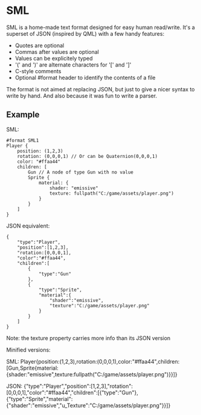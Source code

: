 SML 
=====

SML is a home-made text format designed for easy human read/write.
It's a superset of JSON (inspired by QML) with a few handy features:

- Quotes are optional
- Commas after values are optional
- Values can be explicitely typed
- '(' and ')' are alternate characters for '[' and ']'
- C-style comments
- Optional #format header to identify the contents of a file

The format is not aimed at replacing JSON, but just to give a nicer syntax to write by hand.
And also because it was fun to write a parser.

Example
-------

SML:

	#format SML1
	Player {
		position: (1,2,3)
		rotation: (0,0,0,1) // Or can be Quaternion(0,0,0,1)
		color: "#ffaa44"
		children: [
			Gun // A node of type Gun with no value
			Sprite {
				material: {
					shader: "emissive"
					texture: fullpath("C:/game/assets/player.png")
				}
			}
		]
	}

JSON equivalent:
	
	{
		"type":"Player",
		"position":[1,2,3],
		"rotation:[0,0,0,1],
		"color":"#ffaa44",
		"children":[
			{
				"type":"Gun"
			},
			{
				"type":"Sprite",
				"material":{
					"shader":"emissive",
					"texture":"C:/game/assets/player.png"
				}
			}
		]
	}

Note: the texture property carries more info than its JSON version
	
Minified versions:

SML:
	Player{position:(1,2,3),rotation:(0,0,0,1),color:"#ffaa44",children:[Gun,Sprite{material:{shader:"emissive",texture:fullpath("C:/game/assets/player.png")}}]}

JSON:
	{"type":"Player","position":[1,2,3],"rotation":[0,0,0,1],"color":"#ffaa44","children":[{"type":"Gun"},{"type":"Sprite","material":{"shader":"emissive","u_Texture":"C:/game/assets/player.png"}}]}

